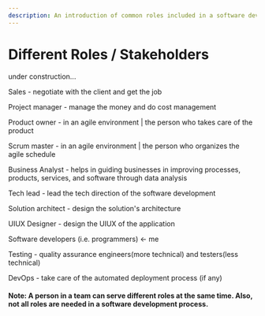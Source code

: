 ```yaml
---
description: An introduction of common roles included in a software development process
---
```


# Different Roles / Stakeholders

under construction...



Sales - negotiate with the client and get the job

Project manager - manage the money and do cost management

Product owner - in an agile environment \| the person who takes care of the product

Scrum master - in an agile environment \| the person who organizes the agile schedule

Business Analyst - helps in guiding businesses in improving processes, products, services, and software through data analysis

Tech lead - lead the tech direction of the software development

Solution architect - design the solution's architecture

UIUX Designer - design the UIUX of the application

Software developers \(i.e. programmers\) &lt;- me

Testing - quality assurance engineers\(more technical\) and testers\(less technical\)

DevOps - take care of the automated deployment process \(if any\)



#### Note: A person in a team can serve different roles at the same time. Also, not all roles are needed in a software development process.





